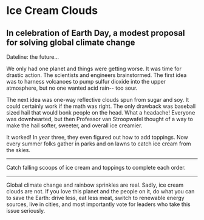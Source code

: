 # Ice Cream Clouds
## In celebration of Earth Day, a modest proposal for solving global climate change
Dateline: the future...

We only had one planet and things were getting worse.  It was time for drastic action. The scientists and engineers brainstormed. The first idea was to harness volcanoes to pump sulfur dioxide into the upper atmosphere, but no one wanted acid rain-- too sour.

The next idea was one-way reflective clouds spun from sugar and soy.  It could certainly work if the math was right. The only drawback was baseball sized hail that would bonk people on the head. What a headache! Everyone was downhearted, but then Professor van Stroopwafel thought of a way to make the hail softer, sweeter, and overall ice creamier.

It worked! In year three, they even figured out how to add toppings.  Now every summer folks gather in parks and on lawns to catch ice cream from the skies.  

*****
Catch falling scoops of ice cream and toppings to complete each order.
*****
Global climate change and rainbow sprinkles are real.  Sadly, ice cream clouds are not.  If you love this planet and the people on it, do what you can to save the Earth: drive less, eat less meat, switch to renewable energy sources, live in cities, and most importantly vote for leaders who take this issue seriously.
